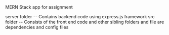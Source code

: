 MERN Stack app for assignment


server folder --
             Contains backend code using express.js framework
src folder --
             Consists of the front end code and other sibling folders and file are dependencies and config files